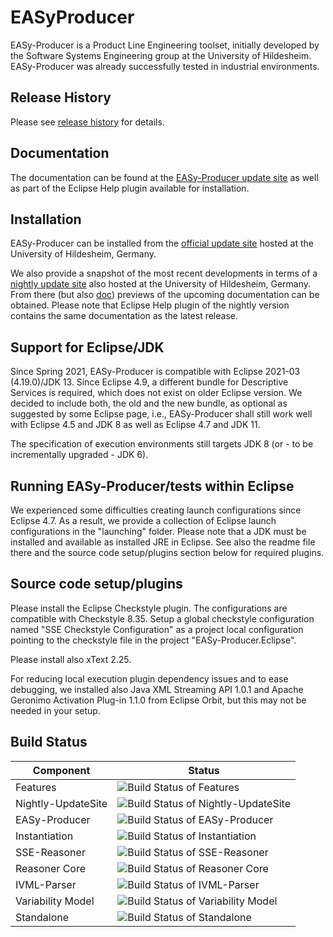 EASyProducer
============

EASy-Producer is a Product Line Engineering toolset, initially developed by the Software Systems Engineering group at the University of Hildesheim. EASy-Producer was already successfully tested in industrial environments.

Release History
---------------
Please see [release history](http://htmlpreview.github.io/?https://github.com/SSEHUB/EASyProducer/blob/master/EASyBuildProperties/changelog.html "release history") for details.

Documentation
-------------
The documentation can be found at the [EASy-Producer update site](http://projects.sse.uni-hildesheim.de/easy/ "EASy-Producer update site") as well as part of the Eclipse Help plugin available for installation.

Installation
-------------
EASy-Producer can be installed from the [official update site](http://projects.sse.uni-hildesheim.de/easy/ "EASy-Producer update site") hosted at the University of Hildesheim, Germany. 

We also provide a snapshot of the most recent developments in terms of a [nightly update site](https://projects.sse.uni-hildesheim.de/eclipse/update-sites/easy_nightly/ "EASy-Producer nightly update site") also hosted at the University of Hildesheim, Germany. From there (but also [doc](/doc/ "doc")) previews of the upcoming documentation can be obtained. Please note that Eclipse Help plugin of the nightly version contains the same documentation as the latest release.

Support for Eclipse/JDK
-----------------------
Since Spring 2021, EASy-Producer is compatible with Eclipse 2021-03 (4.19.0)/JDK 13. Since Eclipse 4.9, a different bundle for Descriptive Services is required, which does not exist on older Eclipse version. We decided to include both, the old and the new bundle, as optional as suggested by some Eclipse page, i.e., EASy-Producer shall still work well with Eclipse 4.5 and JDK 8 as well as Eclipse 4.7 and JDK 11. 

The specification of execution environments still targets JDK 8 (or - to be incrementally upgraded - JDK 6).

Running EASy-Producer/tests within Eclipse
------------------------------------------
We experienced some difficulties creating launch configurations since Eclipse 4.7. As a result, we provide a collection of Eclipse launch configurations in the "launching" folder. Please note that a JDK must be installed and available as installed JRE in Eclipse. See also the readme file there and the source code setup/plugins section below for required plugins.

Source code setup/plugins
-------------------------
Please install the Eclipse Checkstyle plugin. The configurations are compatible with Checkstyle 8.35. Setup a global checkstyle configuration named "SSE Checkstyle Configuration" as a project local configuration pointing to the checkstyle file in the project "EASy-Producer.Eclipse".

Please install also xText 2.25. 

For reducing local execution plugin dependency issues and to ease debugging, we installed also Java XML Streaming API 1.0.1 and Apache Geronimo Activation Plug-in 1.1.0 from Eclipse Orbit, but this may not be needed in your setup.

Build Status
------------------
| Component | Status |
|---|---|
| Features | ![Build Status of Features](http://jenkins-2.sse.uni-hildesheim.de/buildStatus/icon?job=EASy_Features) |
| Nightly-UpdateSite | ![Build Status of Nightly-UpdateSite](http://jenkins-2.sse.uni-hildesheim.de/buildStatus/icon?job=EASy_NightlyUpdateSite) |
| EASy-Producer | ![Build Status of EASy-Producer](http://jenkins-2.sse.uni-hildesheim.de/buildStatus/icon?job=EASy_EASy-Producer) |
| Instantiation | ![Build Status of Instantiation](http://jenkins-2.sse.uni-hildesheim.de/buildStatus/icon?job=EASy_Instantiation) |
| SSE-Reasoner | ![Build Status of SSE-Reasoner](http://jenkins-2.sse.uni-hildesheim.de/buildStatus/icon?job=EASy_SSEreasoner) |
| Reasoner Core | ![Build Status of Reasoner Core](http://jenkins-2.sse.uni-hildesheim.de/buildStatus/icon?job=EASy_ReasonerCore) |
| IVML-Parser | ![Build Status of IVML-Parser](http://jenkins-2.sse.uni-hildesheim.de/buildStatus/icon?job=EASy_IVML) |
| Variability Model | ![Build Status of Variability Model](http://jenkins-2.sse.uni-hildesheim.de/buildStatus/icon?job=EASy_VarModel) |
| Standalone | ![Build Status of Standalone](http://jenkins-2.sse.uni-hildesheim.de/buildStatus/icon?job=EASy_Standalone) |
